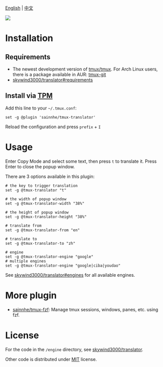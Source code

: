 [English](./README.md) | [中文](./README-zh.md)

![](https://gitlab.com/sainnhe/img/-/raw/master/translator.png)

# Installation

## Requirements

- The newest development version of [tmux/tmux](https://github.com/tmux/tmux). For Arch Linux users, there is a package available in AUR: [tmux-git](https://aur.archlinux.org/packages/tmux-git/)
- [skywind3000/translator#requirements](https://github.com/skywind3000/translator#requirements)

## Install via [TPM](https://github.com/tmux-plugins/tpm/)

Add this line to your `~/.tmux.conf`:

```tmux
set -g @plugin 'sainnhe/tmux-translator'
```

Reload the configuration and press `prefix` + `I`

# Usage

Enter Copy Mode and select some text, then press `t` to translate it. Press Enter to close the popup window.

There are 3 options available in this plugin:

```tmux
# the key to trigger translation
set -g @tmux-translator "t"

# the width of popup window
set -g @tmux-translator-width "38%"

# the height of popup window
set -g @tmux-translator-height "38%"

# translate from
set -g @tmux-translator-from "en"

# translate to
set -g @tmux-translator-to "zh"

# engine
set -g @tmux-translator-engine "google"
# multiple engines
set -g @tmux-translator-engine "google|ciba|youdao"
```

See [skywind3000/translator#engines](https://github.com/skywind3000/translator#engines) for all available engines.

# More plugin

- [sainnhe/tmux-fzf](https://github.com/sainnhe/tmux-fzf): Manage tmux sessions, windows, panes, etc. using fzf.

# License

For the code in the `/engine` directory, see [skywind3000/translator](https://github.com/skywind3000/translator).

Other code is distributed under [MIT](./LICENSE) license.

